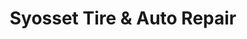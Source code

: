 ---
title: "Syosset Tire & Auto Repair"
url: /syosset/syosset-tire-and-auto-repair/
shop: car repair
---